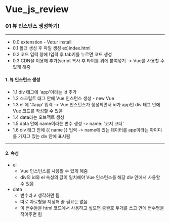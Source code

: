 # Vue_js_review
### 01 뷰 인스턴스 생성하기!
----------

* 0.0  extenstion - Vetur install  
* 0.1  폴더 생성 후 파일 생성 ex)index.html   
* 0.2  코드 입력 창에 !입력 후 tab키를 누르면 코드 생성    
* 0.3  CDN을 이용해 추가(script 복사 후 타이틀 위에 붙여넣기 -> Vue를 사용할 수 있게 해줌

#### 1. 뷰 인스턴스 생성    
* 1.1 div 태그에 'app'이라는 id 추가    
* 1.2 스크립트 태그 안에 Vue 인스턴스 생성 - new Vue    
* 1.3 el 에 '#app' 입력 -> Vue 인스턴스가 생성되면서 id가 app인 div 태그 안에 Vue 코드를 작성할 수 있음   
* 1.4 data라는 오브젝트 생성
* 1.5 data 안에 name이라는 변수 생성 -> name: '코지 코더'      
* 1.6 div 태그 안에 {{ name }} 입력 -> name에 있는 데이터를 app이라는 아이디를 가지고 있는 div 안에 표시됨      
----------

#### 2. 속성    
* el
  * Vue 인스턴스를 사용할 수 있게 해줌
  * div의 id와 el 속성의 값이 일치해야 Vue 인스턴스를 해당 div 안에서 사용할 수 있음   
* data
  * 변수라고 생각하면 됨
  * 따로 자료형을 지정해 줄 필요는 없음
  * 이 변수들을 html 코드에서 사용하고 싶으면 중괄호 두개를 쓰고 안에 변수명을 적어주면 됨
